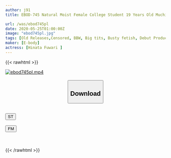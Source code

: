 ```yaml
---
author: j91
title: EBOD-745 Natural Moist Female College Student 19 Years Old Muchimuchi Body When You Take It Off First Arrival At The Scene With A Cold! Climax AV Debut That Melts Brain With Antibiotics And Big Cock!

url: /was/ebod745pl
date: 2020-05-25T01:00:00Z
image: "ebod745pl.jpg"
tags: [Old Releases,Censored, BBW, Big tits, Busty fetish, Debut Production, Squirting, Titty fuck]
maker: [E-body]
actress: [Hinata Fuwari ]
---
```



{{< rawhtml >}}

<div class="video" data-videoid="9eRrGMxkDMhDkg">
    <a href="javascript:;">
        <img src="/was/ebod745pl/ebod745pl.jpg" width="WIDTH" height="HEIGHT" alt="ebod745pl.mp4" loading="lazy">
    </a>
</div>

<script type="text/javascript" src="https://j91.asia/asset/on-demand-st.js"></script>

<br>
  <link rel="stylesheet" href="https://j91.asia/asset/bs5.css">
  
  <center>
  <button class="btn btn-primary" type="button" data-bs-toggle="collapse" data-bs-target=".multi-collapse" aria-expanded="false" aria-controls="multiCollapseExample1 multiCollapseExample2"><h2>Download</h2></button></center>
</p>
<div class="row">
  <div class="col">
    <div class="collapse multi-collapse" id="multiCollapseExample1">
      <div class="card card-body">
	      	      <br>
<div class="buttons">  
<a href="https://streamtape.to/v/9eRrGMxkDMhDkg" target="_blank"><button class="btn-hover color-3"><i class="fa fa-download"></i> ST</button></a></div>
    </div>
  </div>
</div>
  <div class="col">
    <div class="collapse multi-collapse" id="multiCollapseExample2">
      <div class="card card-body">
	      <br>
<div class="buttons">
    <a href="https://filemoon.sx/d/ir7s1o2jmzf9" target="_blank"><button class="btn-hover color-8"><i class="fa fa-download"></i> FM</button></a></div>
<br><br>
      </div>
    </div>
  </div>
</div>

{{< /rawhtml >}}